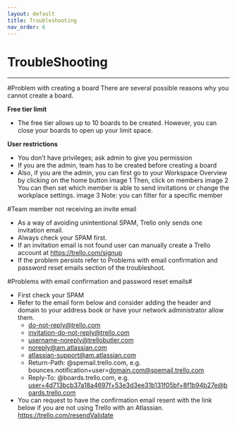 ```yaml
---
layout: default
title: Troubleshooting
nav_order: 6
---
```


# TroubleShooting

---

#Problem with creating a board
There are several possible reasons why you cannot create a board.


**Free tier limit**
* The free tier allows up to 10 boards to be created. However, you can close your boards to open up your limit space.

**User restrictions**
* You don’t have privileges; ask admin to give you permission
* If you are the admin, team has to be created before creating a board
* Also, if you are the admin, you can first go to your Workspace Overview by clicking on the home button
image 1
Then, click on members 
image 2
You can then set which member is able to send invitations or change the workplace settings.
image 3
Note: you can filter for a specific member

#Team member not receiving an invite email

* As a way of avoiding unintentional SPAM, Trello only sends one invitation email.
* Always check your SPAM first. 
* If an invitation email is not found user can manually create a Trello account at https://trello.com/signup
* If the problem persists refer to Problems with email confirmation and password reset emails section of the troubleshoot.

#Problems with email confirmation and password reset emails#

* First check your SPAM
* Refer to the email form below and consider adding the header and domain to your address book or have your network administrator allow them.
  * do-not-reply@trello.com
  * invitation-do-not-reply@trello.com
  * username-noreply@trellobutler.com
  * noreply@am.atlassian.com
  * atlassian-support@am.atlassian.com
  * Return-Path: @spemail.trello.com, e.g. bounces.notification+user=domain.com@spemail.trello.com
  * Reply-To: @boards.trello.com, e.g. user+4d713bcb37a18a4697f+53e3d3ee31b131f05bf+8f1b94b27e@boards.trello.com
* You can request to have the confirmation email resent with the link below if you are not using Trello with an Atlassian. https://trello.com/resendValidate

